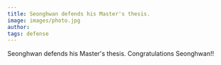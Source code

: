 ```yaml
---
title: Seonghwan defends his Master's thesis. 
image: images/photo.jpg
author:
tags: defense
---
```


Seonghwan defends his Master's thesis. Congratulations Seonghwan!!